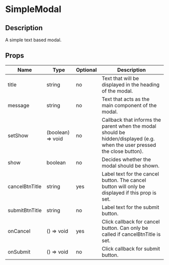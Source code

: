# SimpleModal

## Description 
A simple text based modal.

## Props
| Name                | Type                   | Optional | Description                                                                                                              |
|---------------------|------------------------|----------|--------------------------------------------------------------------------------------------------------------------------|
| title               | string                 | no       | Text that will be displayed in the heading of the modal.                                                                 |
| message             | string                 | no       | Text that acts as the main component of the modal.                                                                       | 
| setShow             | (boolean) => void      | no       | Callback that informs the parent when the modal should be hidden/displayed (e.g. when the user pressed the close button).| 
| show                | boolean                | no       | Decides whether the modal should be shown.                                                                               | 
| cancelBtnTitle      | string                 | yes      | Label text for the cancel button. The cancel button will only be displayed if this prop is set.                          | 
| submitBtnTitle      | string                 | no       | Label text for the submit button.                                                                                        | 
| onCancel            | () => void             | yes      | Click callback for cancel button. Can only be called if cancelBtnTitle is set.                                           | 
| onSubmit            | () => void             | no       | Click callback for submit button.                                                                                        | 